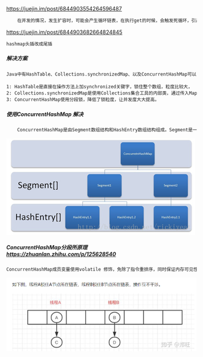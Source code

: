 <https://juejin.im/post/6844903554264596487> 

```tex
	在并发的情况，发生扩容时，可能会产生循环链表，在执行get的时候，会触发死循环，引起CPU的100%问题，所以一定要避免在并发环境下使用HashMap。
```

 <https://juejin.im/post/6844903682664824845> 

```tex
hashmap头插改成尾插
```

##### 解决方案

```tex
Java中有HashTable、Collections.synchronizedMap、以及ConcurrentHashMap可以实现线程安全的Map。

1: HashTable是直接在操作方法上加synchronized关键字，锁住整个数组，粒度比较大，
2: Collections.synchronizedMap是使用Collections集合工具的内部类，通过传入Map封装出一个SynchronizedMap对象，内部定义了一个对象锁，方法内通过对象锁实现；
3: ConcurrentHashMap使用分段锁，降低了锁粒度，让并发度大大提高。
```

 

##### 使用ConcurrentHashMap 解决

```java
	ConcurrentHashMap是由Segment数组结构和HashEntry数组结构组成。Segment是一种可重入锁ReentrantLock，在ConcurrentHashMap里扮演锁的角色，HashEntry则用于存储键值对数据。一个ConcurrentHashMap里包含一个Segment数组，Segment的结构和HashMap类似，是一种数组和链表结构， 一个Segment里包含一个HashEntry数组，每个HashEntry是一个链表结构的元素， 每个Segment守护者一个HashEntry数组里的元素,当对HashEntry数组的数据进行修改时，必须首先获得它对应的Segment锁。
```

![](../picture/ConcurrentHashMap.jpg)

##### ConcurrentHashMap分段所原理<https://zhuanlan.zhihu.com/p/125628540>  

```tex
ConcurrentHashMap成员变量使用volatile 修饰，免除了指令重排序，同时保证内存可见性，另外使用CAS操作和synchronized结合实现赋值操作，多线程操作只会锁住当前操作索引的节点。
```

![1597644443479](../picture\1597644443479.png)

